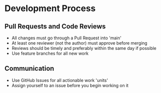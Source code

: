 # Development Process

## Pull Requests and Code Reviews
- All changes must go through a Pull Request into 'main'
- At least one reviewer (not the author) must approve before merging
- Reviews should be timely and preferably within the same day if possible
- Use feature branches for all new work

## Communication
- Use GitHub Issues for all actionable work 'units'
- Assign yourself to an issue before you begin working on it
